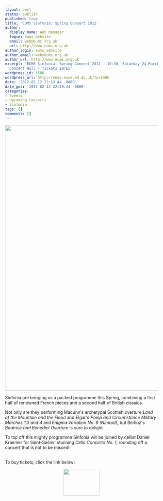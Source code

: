 ```yaml
---
layout: post
status: publish
published: true
title: 'EUMS Sinfonia: Spring Concert 2012'
author:
  display_name: Web Manager
  login: eums_website
  email: web@eums.org.uk
  url: http://www.eums.org.uk
author_login: eums_website
author_email: web@eums.org.uk
author_url: http://www.eums.org.uk
excerpt: 'EUMS Sinfonia: Spring Concert 2012 - 19:30, Saturday 24 March 2012 - Reid
  Concert Hall - Tickets £8/£5'
wordpress_id: 1588
wordpress_url: http://eums.eusa.ed.ac.uk/?p=1588
date: '2012-02-12 22:19:44 -0800'
date_gmt: '2012-02-12 22:19:44 -0800'
categories:
- Events
- Upcoming Concerts
- Sinfonia
tags: []
comments: []
---
```

<p><a title="buy tickets online" href="http://www.ticketsource.co.uk/event/21011"> <img src="http://eums.eusa.ed.ac.uk/wp-content/uploads/images/w620/posters/20120324_sinf.jpg" alt="" width="620" height="872" /></a></p>
<p>Sinfonia are bringing us a packed programme this Spring, combining a first half of renowned French pieces and a second half of British classics.</p></p>
<p>Not only are they performing Macunn's archetypal Scottish overture <em>Land of the Mountain and the Flood</em> and Elgar's <em>Pomp and Circumstance Military Marches 1,3 and 4</em> and <em>Enigma Variation No. 9 (Nimrod)</em>, but Berlioz's <em>Beatrice and Benedict Overture</em> is sure to delight.</p></p>
<p>To top off this mighty programme Sinfonia will be joined by cellist Daniel Kraemer for Saint-Sa&euml;ns' stunning <em>Cello Concerto No. 1</em>, rounding off a concert that is not to be missed!</p><br />
To buy tickets, click the link below:</p>
<p align="middle"><a title="buy tickets online" href="http://www.ticketsource.co.uk/event/21011"> <img src="http://www.ticketsource.co.uk/images/buyTickets/buyTickets-medium.png" alt="" width="118" height="88" border="0" /></a></p><br />
 </p>
<p> </p>
